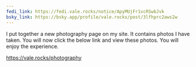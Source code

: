 ```yaml
---
fedi_link: https://fedi.vale.rocks/notice/ApyMUjFr1vcRSwbJvk
bsky_link: https://bsky.app/profile/vale.rocks/post/3lfhprc2aws2w
---
```


I put together a new photography page on my site. It contains photos I have taken. You will now click the below link and view these photos. You will enjoy the experience.

<https://vale.rocks/photography>
